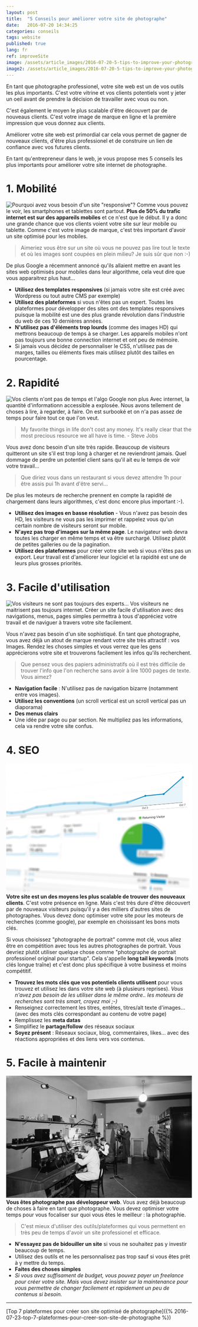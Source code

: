 ```yaml
---
layout: post
title:  "5 Conseils pour améliorer votre site de photographe"
date:   2016-07-20 14:34:25
categories: conseils
tags: website
published: true
lang: fr
ref: improveSite
image: /assets/article_images/2016-07-20-5-tips-to-improve-your-photography-website/cover.jpg
image2: /assets/article_images/2016-07-20-5-tips-to-improve-your-photography-website/cover.jpg
---
```

En tant que photographe professionel, votre site web est un de vos outils les plus importants. C'est votre vitrine et vos clients potentiels vont y jeter un oeil avant de prendre la décision de travailler avec vous ou non. 

C'est également le moyen le plus scalable d'être découvert par de nouveaus clients. C'est votre image de marque en ligne et la première impression que vous donnez aux clients.

Améliorer votre site web est primordial car cela vous permet de gagner de nouveaux clients, d'être plus professionel et de construire un lien de confiance avec vos futures clients.

En tant qu'entrepreneur dans le web, je vous propose mes 5 conseils les plus importants pour améliorer votre site internet de photographe.

# 1. Mobilité 

![Pourquoi avez vous besoin d'un site "responsive"?](/assets/article_images/2016-07-20-5-tips-to-improve-your-photography-website/web-statistic.png)
Comme vous pouvez le voir, les smartphones et tablettes sont partout. **Plus de 50% du trafic internet est sur des appareils mobiles** et ce n'est que le début. 
Il y a donc une grande chance que vos clients voient votre site sur leur mobile ou tablette.
Comme c'est votre image de marque, c'est très important d'avoir un site optimisé pour les mobiles.

>Aimeriez vous être sur un site où vous ne pouvez pas lire tout le texte et où les images sont coupées en plein milieu? Je suis sûr que non :-) 

De plus Google a récemment annoncé qu'ils allaient mettre en avant les sites web optimisés pour mobiles dans leur algorithme, cela veut dire que vous apparaitrez plus haut...

- **Utilisez des templates responsives** (si jamais votre site est créé avec Wordpress ou tout autre CMS par exemple)
- **Utilisez des plateformes** si vous n'êtes pas un expert. Toutes les plateformes pour développer des sites ont des templates responsives puisque la mobilité est une des plus grande révolution dans l'industrie du web de ces 10 dernières années.
- **N'utilisez pas d'éléments trop lourds** (comme des images HD) qui mettrons beaucoup de temps à se charger. Les appareils mobiles n'ont pas toujours une bonne connection internet et ont peu de mémoire.
- Si jamais vous décidez de personnaliser le CSS, n'utilisez pas de marges, tailles ou éléments fixes mais utilisez plutôt des tailles en pourcentage.


# 2. Rapidité 

![Vos clients n'ont pas de temps et l'algo Google non plus](/assets/article_images/2016-07-20-5-tips-to-improve-your-photography-website/clock.jpg)
Avec internet, la quantité d'informationn accessible a explosée. Nous avons tellement de choses à lire, à regarder, à faire. On est surbooké et on n'a pas assez de temps pour faire tout ce que l'on veut.

>My favorite things in life don't cost any money. It's really clear that the most precious resource we all have is time. - Steve Jobs 

Vous avez donc besoin d'un site très rapide. Beaucoup de visiteurs quitteront un site s'il est trop long à charger et ne reviendront jamais. Quel dommage de perdre un potentiel client sans qu'il ait eu le temps de voir votre travail...

>Que diriez vous dans un restaurant si vous devez attendre 1h pour être assis pui 1h avant d'être servi...

De plus les moteurs de recherche prennent en compte la rapidité de chargement dans leurs algorithmes, c'est donc encore plus important :-).

- **Utilisez des images en basse résolution** - Vous n'avez pas besoin des HD, les visiteurs ne vous pas les imprimer et rappelez vous qu'un certain nombre de visiteurs seront sur mobile.
- **N'ayez pas trop d'images sur la même page**. Le navigateur web devra toutes les charger en même temps et va être surchargé. Utilisez plutôt de petites galleries ou de la pagination.
- **Utilisez des plateformes** pour créer votre site web si vous n'êtes pas un export. Leur travail est d'améliorer leur logiciel et la rapidité est une de leurs plus grosses priorités.


# 3. Facile d'utilisation

![Vos visiteurs ne sont pas toujours des experts...](/assets/article_images/2016-07-20-5-tips-to-improve-your-photography-website/easy.jpg)
Vos visiteurs ne maitrisent pas toujours internet.
Créer un site facile d'utilisation avec des navigations, menus, pages simples permettra à tous d'appréciez votre travail et de naviguer à travers votre site facilement. 

Vous n'avez pas besoin d'un site sophistiqué. En tant que photographe, vous avez déjà un atout de marque rendant votre site très attractif : vos Images.
Rendez les choses simples et vous verrez que les gens apprécierons votre site et trouverons facilement les infos qu'ils recherchent.

>Que pensez vous des papiers administratifs où il est très difficile de trouver l'info que l'on recherche sans avoir à lire 1000 pages de texte. Vous aimez? 

- **Navigation facile** : N'utilisez pas de navigation bizarre (notamment entre vos images). 
- **Utilisez les conventions** (un scroll vertical est un scroll vertical pas un diaporama)
- **Des menus clairs**
- Une idée par page ou par section. Ne multipliez pas les informations, cela va rendre votre site confus.

# 4. SEO

![Optimisez votre site pour être découvert par de nouveaux clients.](/assets/article_images/2016-07-20-5-tips-to-improve-your-photography-website/seo.jpg)
**Votre site est un des moyens les plus scalable de trouver des nouveaux clients**. C'est votre présence en ligne. Mais c'est très dure d'être découvert par de nouveaux visiteurs puisqu'il y a des milliers d'autres sites de photographes. Vous devez donc optimiser votre site pour les moteurs de recherches (comme google), par exemple en choisissant les bons mots clés. 

Si vous choisissez "photographe de portrait" comme mot clé, vous allez être en compétition avec tous les autres photographes de portrait. Vous devriez plutôt utiliser quelque chose comme "photographe de portrait professionel original pour startup". Cela s'appelle **long tail keywords** (mots clés longue traîne) et c'est donc plus spécifique à votre business et moins compétitif.

- **Trouvez les mots clés que vos potentiels clients utilisent** pour vous trouvez et utilisez les dans votre site web (à plusieurs reprises).
*Vous n'avez pas besoin de les utiliser dans le même ordre.. les moteurs de recherches sont très smart, croyez moi ;-)* 
- Renseignez correctement les titres, entêtes, titres/alt texte d'images... (avec des mots clés correspondant au contenu de votre page)
- Remplissez les **meta datas** 
- Simplifiez le **partage/follow** des réseaux sociaux
- **Soyez présent** : Réseaux sociaux, blog, commentaires, likes... avec des réactions appropriées et des liens vers vos contenus.

# 5. Facile à maintenir

![Vous êtes photographe, pas développeur web : ne perdez pas votre temps!](/assets/article_images/2016-07-20-5-tips-to-improve-your-photography-website/maintain.jpg)
**Vous êtes photographe pas développeur web**. Vous avez déjà beaucoup de choses à faire en tant que photographe. Vous devez optimiser votre temps pour vous focaliser sur quoi vous êtes le meilleur : la photographie. 

> C'est mieux d'utiliser des outils/plateformes qui vous permettent en très peu de temps d'avoir un site professionel et efficace.

- **N'essayez pas de bidouiller un site** si vous ne souhaitez pas y investir beaucoup de temps.
- Utilisez des outils et ne les personnalisez pas trop sauf si vous êtes prêt à y mettre du temps.
- **Faites des choses simples**
- *Si vous avez suffisament de budget, vous pouvez payer un freelance pour créer votre site. Mais vous devez insister sur la maintenance pour vous permettre de changer facilement et rapidement un peu de contenus si besoin.*


---
[Top 7 plateformes pour créer son site optimisé de photographe]({% 2016-07-23-top-7-plateformes-pour-creer-son-site-de-photographe %})
